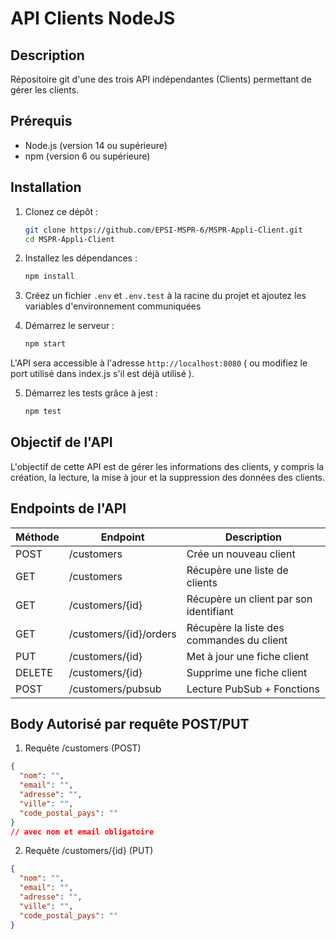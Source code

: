 
# API Clients NodeJS

## Description
Répositoire git d'une des trois API indépendantes (Clients) permettant de gérer les clients.

## Prérequis

- Node.js (version 14 ou supérieure)
- npm (version 6 ou supérieure)

## Installation

1. Clonez ce dépôt :

   ```bash
   git clone https://github.com/EPSI-MSPR-6/MSPR-Appli-Client.git
   cd MSPR-Appli-Client
   ```

2. Installez les dépendances :

   ```bash
   npm install
   ```

3. Créez un fichier `.env` et `.env.test` à la racine du projet et ajoutez les variables d'environnement communiquées

4. Démarrez le serveur :

   ```bash
   npm start
   ```
L'API sera accessible à l'adresse `http://localhost:8080` ( ou modifiez le port utilisé dans index.js s'il est déjà utilisé ).

5. Démarrez les tests grâce à jest :

   ```bash
   npm test
   ```

## Objectif de l'API

L'objectif de cette API est de gérer les informations des clients, y compris la création, la lecture, la mise à jour et la suppression des données des clients.

## Endpoints de l'API

| Méthode | Endpoint                  | Description                                 |
|---------|---------------------------|---------------------------------------------|
| POST    | /customers                | Crée un nouveau client                      |
| GET     | /customers                | Récupère une liste de clients               |
| GET     | /customers/{id}           | Récupère un client par son identifiant      |
| GET     | /customers/{id}/orders    | Récupère la liste des commandes du client   |
| PUT     | /customers/{id}           | Met à jour une fiche client                 |
| DELETE  | /customers/{id}           | Supprime une fiche client                   |
| POST    | /customers/pubsub         | Lecture PubSub + Fonctions                  |

## Body Autorisé par requête POST/PUT

1. Requête /customers (POST)
```json
{
  "nom": "",
  "email": "",
  "adresse": "",
  "ville": "",
  "code_postal_pays": ""
}
// avec nom et email obligatoire
```

2. Requête /customers/{id} (PUT)
```json
{
  "nom": "",
  "email": "",
  "adresse": "",
  "ville": "",
  "code_postal_pays": ""
}
```